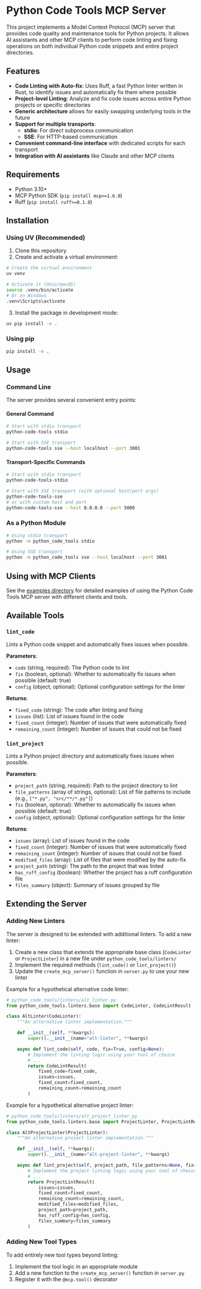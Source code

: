 # Python Code Tools MCP Server

This project implements a Model Context Protocol (MCP) server that provides code quality and maintenance tools for Python projects. It allows AI assistants and other MCP clients to perform code linting and fixing operations on both individual Python code snippets and entire project directories.

## Features

- **Code Linting with Auto-fix**: Uses Ruff, a fast Python linter written in Rust, to identify issues and automatically fix them where possible
- **Project-level Linting**: Analyze and fix code issues across entire Python projects or specific directories
- **Generic architecture** allows for easily swapping underlying tools in the future
- **Support for multiple transports**:
  - **stdio**: For direct subprocess communication
  - **SSE**: For HTTP-based communication
- **Convenient command-line interface** with dedicated scripts for each transport
- **Integration with AI assistants** like Claude and other MCP clients

## Requirements

- Python 3.10+
- MCP Python SDK (`pip install mcp>=1.6.0`)
- Ruff (`pip install ruff>=0.1.0`)

## Installation

### Using UV (Recommended)

1. Clone this repository
2. Create and activate a virtual environment:

```bash
# Create the virtual environment
uv venv

# Activate it (Unix/macOS)
source .venv/bin/activate
# Or on Windows
.venv\Scripts\activate
```

3. Install the package in development mode:

```bash
uv pip install -e .
```

### Using pip

```bash
pip install -e .
```

## Usage

### Command Line

The server provides several convenient entry points:

#### General Command

```bash
# Start with stdio transport
python-code-tools stdio

# Start with SSE transport
python-code-tools sse --host localhost --port 3001
```

#### Transport-Specific Commands

```bash
# Start with stdio transport
python-code-tools-stdio

# Start with SSE transport (with optional host/port args)
python-code-tools-sse
# or with custom host and port
python-code-tools-sse --host 0.0.0.0 --port 5000
```

### As a Python Module

```bash
# Using stdio transport
python -m python_code_tools stdio

# Using SSE transport
python -m python_code_tools sse --host localhost --port 3001
```

## Using with MCP Clients

See the [examples directory](./examples/README.md) for detailed examples of using the Python Code Tools MCP server with different clients and tools.

## Available Tools

### `lint_code`

Lints a Python code snippet and automatically fixes issues when possible.

**Parameters**:

- `code` (string, required): The Python code to lint
- `fix` (boolean, optional): Whether to automatically fix issues when possible (default: true)
- `config` (object, optional): Optional configuration settings for the linter

**Returns**:

- `fixed_code` (string): The code after linting and fixing
- `issues` (list): List of issues found in the code
- `fixed_count` (integer): Number of issues that were automatically fixed
- `remaining_count` (integer): Number of issues that could not be fixed

### `lint_project`

Lints a Python project directory and automatically fixes issues when possible.

**Parameters**:

- `project_path` (string, required): Path to the project directory to lint
- `file_patterns` (array of strings, optional): List of file patterns to include (e.g., `["*.py", "src/**/*.py"]`)
- `fix` (boolean, optional): Whether to automatically fix issues when possible (default: true)
- `config` (object, optional): Optional configuration settings for the linter

**Returns**:

- `issues` (array): List of issues found in the code
- `fixed_count` (integer): Number of issues that were automatically fixed
- `remaining_count` (integer): Number of issues that could not be fixed
- `modified_files` (array): List of files that were modified by the auto-fix
- `project_path` (string): The path to the project that was linted
- `has_ruff_config` (boolean): Whether the project has a ruff configuration file
- `files_summary` (object): Summary of issues grouped by file

## Extending the Server

### Adding New Linters

The server is designed to be extended with additional linters. To add a new linter:

1. Create a new class that extends the appropriate base class (`CodeLinter` or `ProjectLinter`) in a new file under `python_code_tools/linters/`
2. Implement the required methods (`lint_code()` or `lint_project()`)
3. Update the `create_mcp_server()` function in `server.py` to use your new linter

Example for a hypothetical alternative code linter:

```python
# python_code_tools/linters/alt_linter.py
from python_code_tools.linters.base import CodeLinter, CodeLintResult

class AltLinter(CodeLinter):
    """An alternative linter implementation."""

    def __init__(self, **kwargs):
        super().__init__(name="alt-linter", **kwargs)

    async def lint_code(self, code, fix=True, config=None):
        # Implement the linting logic using your tool of choice
        # ...
        return CodeLintResult(
            fixed_code=fixed_code,
            issues=issues,
            fixed_count=fixed_count,
            remaining_count=remaining_count
        )
```

Example for a hypothetical alternative project linter:

```python
# python_code_tools/linters/alt_project_linter.py
from python_code_tools.linters.base import ProjectLinter, ProjectLintResult

class AltProjectLinter(ProjectLinter):
    """An alternative project linter implementation."""

    def __init__(self, **kwargs):
        super().__init__(name="alt-project-linter", **kwargs)

    async def lint_project(self, project_path, file_patterns=None, fix=True, config=None):
        # Implement the project linting logic using your tool of choice
        # ...
        return ProjectLintResult(
            issues=issues,
            fixed_count=fixed_count,
            remaining_count=remaining_count,
            modified_files=modified_files,
            project_path=project_path,
            has_ruff_config=has_config,
            files_summary=files_summary
        )
```

### Adding New Tool Types

To add entirely new tool types beyond linting:

1. Implement the tool logic in an appropriate module
2. Add a new function to the `create_mcp_server()` function in `server.py`
3. Register it with the `@mcp.tool()` decorator
